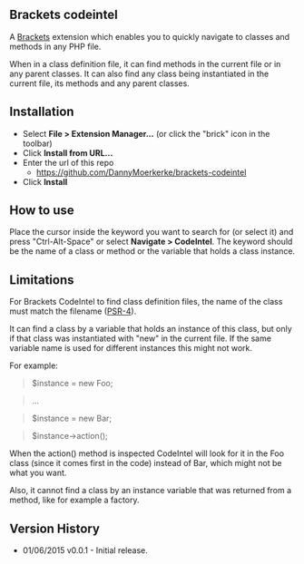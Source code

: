 ## Brackets codeintel

A [Brackets](http://brackets.io) extension which enables you to quickly navigate to classes and methods in any PHP file. 

When in a class definition file, it can find methods in the current file or in any parent classes. It can also find any class being instantiated in the current file, its methods and any parent classes.

## Installation

* Select **File > Extension Manager...** (or click the "brick" icon in the toolbar)
* Click **Install from URL...**
* Enter the url of this repo
  * https://github.com/DannyMoerkerke/brackets-codeintel
* Click **Install**

## How to use

Place the cursor inside the keyword you want to search for (or select it) and press "Ctrl-Alt-Space" or select **Navigate > CodeIntel**.
The keyword should be the name of a class or method or the variable that holds a class instance.

## Limitations

For Brackets CodeIntel to find class definition files, the name of the class must match the filename ([PSR-4](http://www.php-fig.org/psr/psr-4/)).

It can find a class by a variable that holds an instance of this class, but only if that class was instantiated with "new" in the current file. If the same variable name is used for different instances this might not work.

For example:


> $instance = new Foo;

> ...

> $instance = new Bar;

> $instance->action();


When the action() method is inspected CodeIntel will look for it in the Foo class (since it comes first in the code) instead of Bar, which might not be what you want.

Also, it cannot find a class by an instance variable that was returned from a method, like for example a factory.

## Version History

- 01/06/2015 v0.0.1 - Initial release.